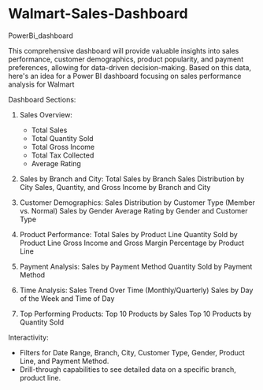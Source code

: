 # Walmart-Sales-Dashboard
PowerBi_dashboard

This comprehensive dashboard will provide valuable insights into sales performance, customer demographics, product popularity, and payment preferences, allowing for data-driven decision-making.
Based on this data, here's an idea for a Power BI dashboard focusing on sales performance analysis for Walmart

Dashboard Sections:
1. Sales Overview:
   - Total Sales
   - Total Quantity Sold
   - Total Gross Income
   - Total Tax Collected
   - Average Rating

2. Sales by Branch and City:
   Total Sales by Branch
   Sales Distribution by City
   Sales, Quantity, and Gross Income by Branch and City

3. Customer Demographics:
   Sales Distribution by Customer Type (Member vs. Normal)
   Sales by Gender
   Average Rating by Gender and Customer Type

4. Product Performance:
   Total Sales by Product Line
   Quantity Sold by Product Line
   Gross Income and Gross Margin Percentage by Product Line

5. Payment Analysis:
   Sales by Payment Method
   Quantity Sold by Payment Method

6. Time Analysis:
   Sales Trend Over Time (Monthly/Quarterly)
   Sales by Day of the Week and Time of Day

7. Top Performing Products:
   Top 10 Products by Sales
   Top 10 Products by Quantity Sold


Interactivity:
- Filters for Date Range, Branch, City, Customer Type, Gender, Product Line, and Payment Method.
- Drill-through capabilities to see detailed data on a specific branch, product line.
